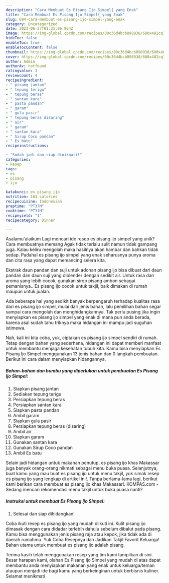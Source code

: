 ```yaml
---
description: "Cara Membuat Es Pisang Ijo Simpel{ yang Enak"
title: "Cara Membuat Es Pisang Ijo Simpel{ yang Enak"
slug: 684-cara-membuat-es-pisang-ijo-simpel-yang-enak
category: Uncategorized
date: 2023-06-27T01:31:06.964Z
image: https://img-global.cpcdn.com/recipes/00c36d4bcb898938/680x482cq70/es-pisang-ijo-simpel-foto-resep-utama.jpg
hideToc: false
enableToc: true
enableTocContent: false
thumbnail: https://img-global.cpcdn.com/recipes/00c36d4bcb898938/680x482cq70/es-pisang-ijo-simpel-foto-resep-utama.jpg
cover: https://img-global.cpcdn.com/recipes/00c36d4bcb898938/680x482cq70/es-pisang-ijo-simpel-foto-resep-utama.jpg
author: Admin
authorAv: notfound
ratingvalue: 3
reviewcount: 4
recipeingredient:
- " pisang jantan"
- " tepung terigu"
- " tepung beras"
- " santan kara"
- " pasta pandan"
- " garam"
- " gula pasir"
- " tepung beras disaring"
- " air"
- " garam"
- " santan kara"
- " Sirup Coco pandan"
- " Es batu"
recipeinstructions:

- "Sudah jadi dan siap dinikmati!"
categories:
- Resep
tags:
- es
- pisang
- ijo

katakunci: es pisang ijo 
nutrition: 163 calories
recipecuisine: Indonesian
preptime: "PT37M"
cooktime: "PT31M"
recipeyield: "1"
recipecategory: Dinner

---
```



Asalamu'alaikum Lagi mencari ide resep es pisang ijo simpel yang unik? Cara membuatnya memang Agak tidak terlalu sulit namun tidak gampang juga. Kalau keliru mengolah maka hasilnya akan hambar dan bahkan tidak sedap. Padahal es pisang ijo simpel yang enak seharusnya punya aroma dan cita rasa yang dapat memancing selera kita.


Ekstrak daun pandan dan suji untuk adonan pisang ijo bisa dibuat dari daun pandan dan daun suji yang diblender dengan sedikit air. Untuk rasa dan aroma yang lebih cocok, gunakan sirop pisang ambon sebagai pemanisnya.. Es pisang ijo cocok untuk takjil, baik dimakan di rumah maupun untuk jualan.

Ada beberapa hal yang sedikit banyak berpengaruh terhadap kualitas rasa dari es pisang ijo simpel, mulai dari jenis bahan, lalu pemilihan bahan segar sampai cara mengolah dan menghidangkannya. Tak perlu pusing jika ingin menyiapkan es pisang ijo simpel yang enak di mana pun anda berada, karena asal sudah tahu triknya maka hidangan ini mampu jadi suguhan istimewa.


Nah, kali ini kita coba, yuk, ciptakan es pisang ijo simpel sendiri di rumah. Tetap dengan bahan yang sederhana, hidangan ini dapat memberi manfaat untuk membantu menjaga kesehatan tubuh kita. Kamu bisa menyiapkan Es Pisang Ijo Simpel menggunakan 13 jenis bahan dan 0 langkah pembuatan. Berikut ini cara dalam menyiapkan hidangannya.

<!--inarticleads1-->

##### Bahan-bahan dan bumbu yang diperlukan untuk pembuatan Es Pisang Ijo Simpel:

1. Siapkan  pisang jantan
1. Sediakan  tepung terigu
1. Persiapkan  tepung beras
1. Persiapkan  santan kara
1. Siapkan  pasta pandan
1. Ambil  garam
1. Siapkan  gula pasir
1. Persiapkan  tepung beras (disaring)
1. Ambil  air
1. Siapkan  garam
1. Gunakan  santan kara
1. Gunakan  Sirup Coco pandan
1. Ambil  Es batu


Selain jadi hidangan untuk makanan penutup, es pisang ijo khas Makassar juga banyak orang-orang nikmati sebagai menu buka puasa. Selanjutnya, buat kamu yang mau buat es pisang ijo untuk menu takjil, yuk simak resep es pisang ijo yang lengkap di artikel ini!. Tanpa berlama-lama lagi, berikut kami berikan cara membuat es pisang ijo khas Makassar!. KOMPAS.com - Sedang mencari rekomendasi menu takjil untuk buka puasa nanti? 

<!--inarticleads2-->

##### Instruksi untuk membuat Es Pisang Ijo Simpel:


1. Selesai dan siap dihidangkan!

Coba ikuti resep es pisang ijo yang mudah diikuti ini. Kulit pisang ijo dimasak dengan cara didadar terlebih dahulu sebelum dibalut pada pisang. Kamu bisa menggunakan jenis pisang raja atau kepok, jika tidak ada di daerah rumahmu. Yuk Coba Resepnya dan Jadikan Takjil Favorit Keluarga! Bahan utama untuk membuat es pisang ijo adalah pisang. 

Terima kasih telah menggunakan resep yang tim kami tampilkan di sini. Besar harapan kami, olahan Es Pisang Ijo Simpel yang mudah di atas dapat membantu anda menyiapkan makanan yang enak untuk keluarga/teman ataupun menjadi ide bagi kamu yang berkeinginan untuk berbisnis kuliner. Selamat menikmati
